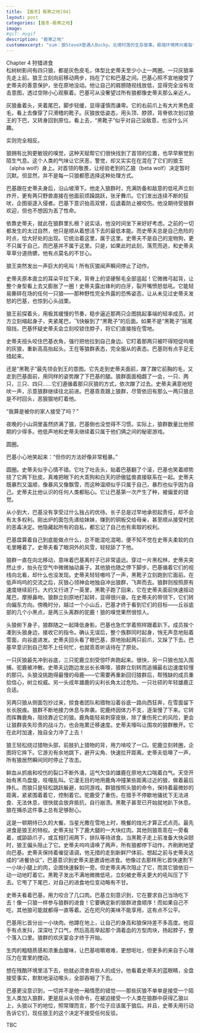 ```yaml
---
title: 【盾冬】极寒之地[04]
layout: post
categories: [盾冬-极寒之地]
image:
#gif: mygif
description: "极寒之地"
customexcerpt: "sum：狼SteveX普通人Bucky。北境村落的生存故事。极端环境拷问着每个生灵的内心，全文完。请确定您已成年，能接受beastiality。个别章节含有限制级内容，请注意。"
---
```


Chapter 4 狩猎进食  
松树树影间有四只狼，都是灰色皮毛，体型比史蒂夫至少小上一两圈。一只灰狼率先走上前。狼王立刻向前移动两步，挡在了它和巴基之间。巴基心照不宣地接受了史蒂夫的善意保护，坐在原地没动。他让自己的肩膀随视线放低，显得完全没有攻击意图，透过空隙小心观察着。巴基可从没奢望过所有狼都像史蒂夫那么亲近人。

灰狼垂着头，夹着尾巴，脚步轻缓，显得谨慎而谦卑。它的右前爪上有大片黑色皮毛，看上去像穿了只滑稽的靴子。灰狼放低姿态，用头顶、脖颈，背脊依次划过狼王的下巴，又转身回到原位。看上去，“黑靴子”似乎对自己没敌意，也没什么兴趣。

实则完全相反。

狼拥有比狗更敏锐的嗅觉，这种天赋帮它们很快找到了首领的位置，也早早察觉到陌生气息。这个人类的气味让它厌恶，警觉，却又实实在在混在了它们的狼王（alpha wolf）身上。对首领的敬畏，让经验老到的乙狼（beta wolf）决定暂时沉默。但显然，并不是每一只狼都愿选择这种处理方式。

巴基跟在史蒂夫身后，沿山坡滑下。他走入狼群时，充满防备和敌意的低吼声立刻炸开，更有两只野兽直接在他面前烦躁跳跃，张牙舞爪。它们发出连续不断的狂吠，企图驱逐入侵者。巴基下意识抬高双臂，后退着防止被咬伤。他没期待受狼群欢迎，但也不想因为丢了性命。

依靠史蒂夫，就此在狼群里扎根？说实话，他没时间坐下来好好考虑。之前的一切都发生的太过自然，他只是顺从着想活下去的最低本能。而史蒂夫总是自己危险的时点，恰大好处的出现。它统治着这里，属于这里。史蒂夫不是自己的宠物狗，更不只属于自己，而巴基并不属于这里。只是，如果此时此刻，落荒而逃，和史蒂夫草草分道扬镳，他有点莫名的不甘心。

狼王突然发出一声巨大的吼叫！所有灰狼闻声瞬间停止了动作。

史蒂夫原本直立的耳朵平拉下来，背脊上的坚硬鬃毛全部竖起！它微微弓起背，让整个身型看上去又膨胀了一圈！史蒂夫露出锋利的白牙，裂开嘴愤怒低吼。它能轻易撕碎在场的任何一只狼——那种野性完全外露的恐怖姿态，让从未见过史蒂夫发怒的巴基，也惊到心头战栗。

狼王前探着头，用极其缓慢的节奏，稳步逼近那两只企图挑起事端的轻率成员。对方立刻缩起身子，夹紧尾巴，飞快躲到了“黑靴子”的后面。如果不是“黑靴子”摇尾阻挡，巴基怀疑史蒂夫会立刻咬锁住脖子，将它们直接按在雪地。

史蒂夫扭头咬住巴基衣角，强行把他拉到自己身边。它盯着那两只被吓得短促呜嗷的灰狼，重新高高抬起头。王在等狼群表态，完全服从的表态。巴基则有点手足无措起来。

还是“黑靴子”最先领会到王的意图。它先走到史蒂夫面前，蹭了蹭它前胸的毛，又走到巴基面前，用同样的姿势蹭了下巴基的腿。狼群面面相觑了一会，一只、两只，三只、四只……它们遵循着那只灰狼的方式，依次蹭了过去。史蒂夫满意地短吠一声，示意狼群继续往北前进。巴基乖乖跟上狼群，尽管依旧有那么一两只狼总是不时回头，恶狠狠地盯着他。

“我算是被你的家人接受了吗？”

夜晚的小山洞里虽然挤满了狼，巴基倒也没觉得不习惯。实际上，狼群数量比他预期的少得多。他低声地和史蒂夫继续着只属于他们俩之间的秘密游戏。

圆圈。

巴基小心地笑起来：“但你的方法好像非常粗暴。”

圆圈。史蒂夫似乎心情不错。它吐了吐舌头，贴着巴基翻了个滚，巴基也笑着顺势挠了它两下肚皮。真难把眼下的大乖狗和白天的骄傲猛兽直接联系在一起。史蒂夫既暴烈又温顺，像暴风又像飘雪，而这种温顺似乎只属于自己，暴烈也似乎因为自己。史蒂夫比他认识的任何人类都贴心。它让巴基第一次产生了种，被偏爱的错觉。

从小到大，巴基没有享受过什么独占的优待。长子总是过早地承担起责任，却不会有太多权利。刚出炉的面包先递给妹妹，赚到的铜板交给母亲，甚至顺从接受村民的恶毒决定。他隐藏起所有的自私，都忘记了自己也有索取的权利。

巴基盘算着自己到底能做点什么，总不能混吃混喝，便不知不觉在史蒂夫柔软的白毛里睡着了。史蒂夫看了眼洞外的风雪，轻轻舔了下他。

狼群一直在向北移动，意味着巴基离村子已非常遥远。穿过一片黑松林，史蒂夫突然止步，抬头在空气中微微抽动鼻子。其他狼也随之停下脚步。巴基循着它们的视线向北看，却什么也没发现。史蒂夫轻轻嗷呜了一声，黑靴子立刻跑到它面前。在低声呜呜的交流之后，灰狼心领神会地独自冲出狼群，飞奔而去。狼群则按照原有速度继续前行。大约又行进了一英里，黑靴子跑了回来，它在史蒂夫面前快速摇动尾巴，摩擦鼻吻。狼群立刻原地打起转，显得很兴奋。在史蒂夫的带领下，它们转向偏东方向。傍晚时分，越过一个小山丘，巴基才终于看到它们的目标——丘谷底部的几个小黑点，是两三头离群的驼鹿！狼的嗅觉果然很惊人。

头狼俯下身子，狼群随之一起降低身影。巴基也急忙学着照样跟着趴下。成员挨个凑到头狼身边，接收它的指令。确认无误后，整个族群同时起身，悄无声息地贴着雪面，向谷底进发。史蒂夫回头看了眼巴基，原地抬起两只前爪，又跺了下去。巴基早意识到自己帮不上任何忙，也就乖乖听话待在了原处。

一只灰狼最先冲到谷底，三只驼鹿立刻受惊吓奔跑起来。很快，另一只狼也加入围捕，驼鹿被冲散。史蒂夫边跑边发出长长嘶嚎，狼群立刻转而追捕最右边速度较慢的那只。头狼没挑跑得最慢的母鹿——它需要再重新回归狼群后，帮残缺的成员重拾信心，树立权威。另一头成年雄鹿的尖利长角太过危险。一只壮硕的年轻雄鹿正合适。

另两只狼从侧面包抄过来，掠食者团队和猎物沿着谷底一路向西狂奔，在雪面留下长长脱痕。狼群不断地接力休息与奔袭。驼鹿终因体力不支，逐渐慢了下来。它转而挥舞鹿角，阻挠靠近它的狼。鹿角能轻易刺穿皮肤，除了重伤死亡的风险，更会让狼群丧失珍贵的战斗力，也会拖累迁移速度。史蒂夫嚎叫让围攻的狼群散开。它在此时加速，独自全力冲了上去！

狼王轻松绕过猎物头部，前肢扒上猎物的背，用力啃咬了一口。驼鹿立刻转圈，企图将它摔下。它游刃有余地跳下，避开尖角、快速拉开距离。史蒂夫低嗥了一声，所有狼居然瞬间同时停止了攻击。

鲜血从抓痕和咬伤的裂口不断外涌，运气欠佳的雄鹿在原地大口喘着白气。天空开始有黑鸟盘旋，吱嘎乱叫。它漫无目的地用鹿角冲撞某些距离过近的狼，做着最后挣扎。而狼只是轻松跳跃躲避，如同游戏。群狼按照头狼的命令，保持着最微妙的距离，紧紧围着着它，控制着它。驼鹿受了重伤，在猎手不停歇地骚扰下无法进食、无法休息，很快就会放弃抵抗，自行崩溃。黑靴子甚至已开始就地趴下休息。狼在捕杀这件事上总有足够耐心。

这是一顿期待已久的大餐。当星光撒在雪地上时，晚餐的烛光才算正式点亮。最先进食是狼王的特权。史蒂夫扯下了鹿大腿的一大块红肉。其他则狼乖乖在一旁看着，或舔舔爪子，或互相打闹两下，排队等待进食。当黑靴子走上前准备大快朵颐时，狼王偏头阻止了它。史蒂夫呜呜请唤了两声，所有狼都停下动作，齐刷刷地望向巴基。史蒂夫保持着催促语调，他无措的走到新鲜尸体前。想起之前与史蒂夫达成的“进餐协议”，巴基意识到史蒂夫是邀请他进食。他像过去那样用匕首快速割下一小块小腿上的肉，企图快速躲到一旁。但史蒂夫再次阻止了它，而其它狼依旧一动一动地盯着它。黑靴子发出不满地微微低吼，立刻被史蒂夫更大的吼叫压了下去。它甩了下尾巴，对自己的进食地位变动略有不甘。

史蒂夫看着巴基，用力咬合了几口肉。巴基立刻意识到，它在要求自己当场吃下去！像一只狼一样参与狼群的进食！它要确定新的狼群进食顺序！而如果自己不吃，其他狼可能就都得一直等着。近在咫尺的美味不能享用，这有点不公平。

巴基用匕首分出一小块肉。他蹲在地上，让自己的身高和狼保持差不多高度。他双手有点发抖，深深吐了口气，然后高高举起那个滴着血的方型肉块，扬起脖子，整个落入口里。狼群的欢庆宴会才终于开始。

生肉的粗糙质感和浓重血腥味，让巴基咀嚼艰难，更想呕吐，但更多的来自于心理压力在胃里的搅动。

想在残酷环境里活下去，他就必须舍弃些人的成分。他看着史蒂夫的蓝眼睛，全盘接受事实，默默地滚动喉头，全部吞咽了下去。

巴基更没意识到，一切并不是他一厢情愿的错觉——那些灰狼不单单是接受一个陌生人类加入狼群，更是屈从头领命令，在被迫接受一个人类在狼群中获得乙狼以上，头狼以下的地位，照常理而言，那个位子应该属于狼后。并且，史蒂夫用行动告诉它们，现任狼王的这个决定不接受任何反驳。





TBC






